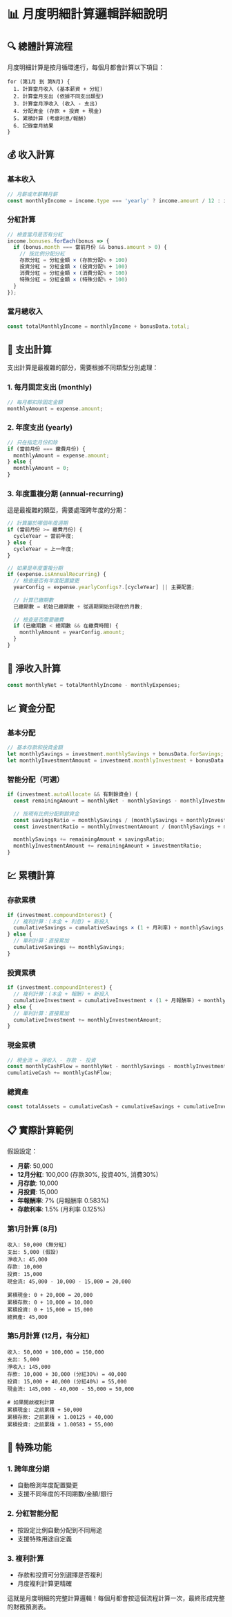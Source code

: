 # 📊 月度明細計算邏輯詳細說明

## 🔍 總體計算流程

月度明細計算是按月循環進行，每個月都會計算以下項目：

```
for (第1月 到 第N月) {
  1. 計算當月收入 (基本薪資 + 分紅)
  2. 計算當月支出 (依據不同支出類型)
  3. 計算當月淨收入 (收入 - 支出)
  4. 分配資金 (存款 + 投資 + 現金)
  5. 累積計算 (考慮利息/報酬)
  6. 記錄當月結果
}
```

## 💰 收入計算

### 基本收入
```javascript
// 月薪或年薪轉月薪
const monthlyIncome = income.type === 'yearly' ? income.amount / 12 : income.amount;
```

### 分紅計算
```javascript
// 檢查當月是否有分紅
income.bonuses.forEach(bonus => {
  if (bonus.month === 當前月份 && bonus.amount > 0) {
    // 按比例分配分紅
    存款分紅 = 分紅金額 × (存款分配% ÷ 100)
    投資分紅 = 分紅金額 × (投資分配% ÷ 100)
    消費分紅 = 分紅金額 × (消費分配% ÷ 100)
    特殊分紅 = 分紅金額 × (特殊分配% ÷ 100)
  }
});
```

### 當月總收入
```javascript
const totalMonthlyIncome = monthlyIncome + bonusData.total;
```

## 💸 支出計算

支出計算是最複雜的部分，需要根據不同類型分別處理：

### 1. 每月固定支出 (monthly)
```javascript
// 每月都扣除固定金額
monthlyAmount = expense.amount;
```

### 2. 年度支出 (yearly)
```javascript
// 只在指定月份扣除
if (當前月份 === 繳費月份) {
  monthlyAmount = expense.amount;
} else {
  monthlyAmount = 0;
}
```

### 3. 年度重複分期 (annual-recurring)
這是最複雜的類型，需要處理跨年度的分期：

```javascript
// 計算屬於哪個年度週期
if (當前月份 >= 繳費月份) {
  cycleYear = 當前年度;
} else {
  cycleYear = 上一年度;
}

// 如果是年度重複分期
if (expense.isAnnualRecurring) {
  // 檢查是否有年度配置變更
  yearConfig = expense.yearlyConfigs?.[cycleYear] || 主要配置;
  
  // 計算已繳期數
  已繳期數 = 初始已繳期數 + 從週期開始到現在的月數;
  
  // 檢查是否需要繳費
  if (已繳期數 < 總期數 && 在繳費時間) {
    monthlyAmount = yearConfig.amount;
  }
}
```

## 🎯 淨收入計算

```javascript
const monthlyNet = totalMonthlyIncome - monthlyExpenses;
```

## 📈 資金分配

### 基本分配
```javascript
// 基本存款和投資金額
let monthlySavings = investment.monthlySavings + bonusData.forSavings;
let monthlyInvestmentAmount = investment.monthlyInvestment + bonusData.forInvestment;
```

### 智能分配（可選）
```javascript
if (investment.autoAllocate && 有剩餘資金) {
  const remainingAmount = monthlyNet - monthlySavings - monthlyInvestmentAmount;
  
  // 按現有比例分配剩餘資金
  const savingsRatio = monthlySavings / (monthlySavings + monthlyInvestmentAmount);
  const investmentRatio = monthlyInvestmentAmount / (monthlySavings + monthlyInvestmentAmount);
  
  monthlySavings += remainingAmount × savingsRatio;
  monthlyInvestmentAmount += remainingAmount × investmentRatio;
}
```

## 💹 累積計算

### 存款累積
```javascript
if (investment.compoundInterest) {
  // 複利計算：(本金 + 利息) + 新投入
  cumulativeSavings = cumulativeSavings × (1 + 月利率) + monthlySavings;
} else {
  // 單利計算：直接累加
  cumulativeSavings += monthlySavings;
}
```

### 投資累積
```javascript
if (investment.compoundInterest) {
  // 複利計算：(本金 + 報酬) + 新投入
  cumulativeInvestment = cumulativeInvestment × (1 + 月報酬率) + monthlyInvestmentAmount;
} else {
  // 單利計算：直接累加
  cumulativeInvestment += monthlyInvestmentAmount;
}
```

### 現金累積
```javascript
// 現金流 = 淨收入 - 存款 - 投資
const monthlyCashFlow = monthlyNet - monthlySavings - monthlyInvestmentAmount;
cumulativeCash += monthlyCashFlow;
```

### 總資產
```javascript
const totalAssets = cumulativeCash + cumulativeSavings + cumulativeInvestment;
```

## 📋 實際計算範例

假設設定：
- **月薪**: 50,000
- **12月分紅**: 100,000 (存款30%, 投資40%, 消費30%)
- **月存款**: 10,000
- **月投資**: 15,000
- **年報酬率**: 7% (月報酬率 0.583%)
- **存款利率**: 1.5% (月利率 0.125%)

### 第1月計算 (8月)
```
收入: 50,000 (無分紅)
支出: 5,000 (假設)
淨收入: 45,000
存款: 10,000
投資: 15,000
現金流: 45,000 - 10,000 - 15,000 = 20,000

累積現金: 0 + 20,000 = 20,000
累積存款: 0 + 10,000 = 10,000
累積投資: 0 + 15,000 = 15,000
總資產: 45,000
```

### 第5月計算 (12月，有分紅)
```
收入: 50,000 + 100,000 = 150,000
支出: 5,000
淨收入: 145,000
存款: 10,000 + 30,000 (分紅30%) = 40,000
投資: 15,000 + 40,000 (分紅40%) = 55,000
現金流: 145,000 - 40,000 - 55,000 = 50,000

# 如果開啟複利計算
累積現金: 之前累積 + 50,000
累積存款: 之前累積 × 1.00125 + 40,000
累積投資: 之前累積 × 1.00583 + 55,000
```

## 🔧 特殊功能

### 1. 跨年度分期
- 自動檢測年度配置變更
- 支援不同年度的不同期數/金額/銀行

### 2. 分紅智能分配
- 按設定比例自動分配到不同用途
- 支援特殊用途自定義

### 3. 複利計算
- 存款和投資可分別選擇是否複利
- 月度複利計算更精確

這就是月度明細的完整計算邏輯！每個月都會按這個流程計算一次，最終形成完整的財務預測表。